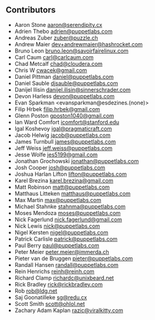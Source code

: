 Contributors
------------

* Aaron Stone <aaron@serendipity.cx>
* Adrien Thebo <adrien@puppetlabs.com>
* Andreas Zuber <zuber@puzzle.ch>
* Andrew Maier <dev+andrewmaier@hashrocket.com>
* Bruno Leon <bruno.leon@savoirfairelinux.com>
* Carl Caum <carl@carlcaum.com>
* Chad Metcalf <chad@cloudera.com>
* Chris W <cwacek@gmail.com>
* Daniel Pittman <daniel@puppetlabs.com>
* Daniel Sauble <djsauble@puppetlabs.com>
* Danijel Ilisin <danijel.ilisin@sinnerschrader.com>
* Devon Harless <devon@puppetlabs.com>
* Evan Sparkman <evansparkman@esdezines.(none)>
* Filip Hrbek <filip.hrbek@gmail.com>
* Glenn Poston <gposton1040@gmail.com>
* Ian Ward Comfort <icomfort@stanford.edu>
* Igal Koshevoy <igal@pragmaticraft.com>
* Jacob Helwig <jacob@puppetlabs.com>
* James Turnbull <james@puppetlabs.com>
* Jeff Weiss <jeff.weiss@puppetlabs.com>
* Jesse Wolfe <jes5199@gmail.com>
* Jonathan Grochowski <jonathan@puppetlabs.com>
* Josh Cooper <josh@puppetlabs.com>
* Joshua Harlan Lifton <lifton@puppetlabs.com>
* Karel Brezina <karel.brezina@gmail.com>
* Matt Robinson <matt@puppetlabs.com>
* Matthaus Litteken <matthaus@puppetlabs.com>
* Max Martin <max@puppetlabs.com>
* Michael Stahnke <stahnma@puppetlabs.com>
* Moses Mendoza <moses@puppetlabs.com>
* Nick Fagerlund <nick.fagerlund@gmail.com>
* Nick Lewis <nick@puppetlabs.com>
* Nigel Kersten <nigel@puppetlabs.com>
* Patrick Carlisle <patrick@puppetlabs.com>
* Paul Berry <paul@puppetlabs.com>
* Peter Meier <peter.meier@immerda.ch>
* Pieter van de Bruggen <pieter@puppetlabs.com>
* Randall Hansen <randall@puppetlabs.com>
* Rein Henrichs <reinh@reinh.com>
* Richard Clamp <richardc@unixbeard.net>
* Rick Bradley <rick@rickbradley.com>
* Rob <rob@ldg.net>
* Saj Goonatilleke <sg@redu.cx>
* Scott Smith <scott@ohlol.net>
* Zachary Adam Kaplan <razic@viralkitty.com>
